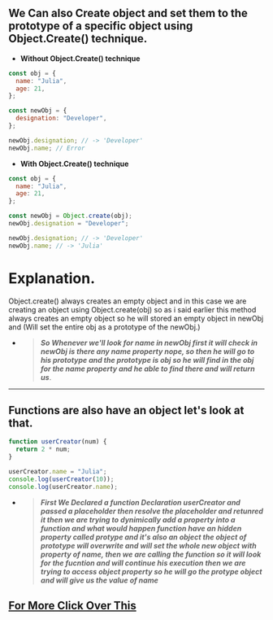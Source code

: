 ## We Can also Create object and set them to the prototype of a specific object using Object.Create() technique.

- **Without Object.Create() technique**

```javascript
const obj = {
  name: "Julia",
  age: 21,
};

const newObj = {
  designation: "Developer",
};

newObj.designation; // -> 'Developer'
newObj.name; // Error
```

- **With Object.Create() technique**

```javascript
const obj = {
  name: "Julia",
  age: 21,
};

const newObj = Object.create(obj);
newObj.designation = "Developer";

newObj.designation; // -> 'Developer'
newObj.name; // -> 'Julia'
```

# Explanation.

Object.create() always creates an empty object and in this case we are creating an object using Object.create(obj) so as i said earlier this method always creates an empty object so he will stored an empty object in newObj and (Will set the entire obj as a prototype of the newObj.)

- > **_So Whenever we'll look for name in newObj first it will check in newObj is there any name property nope, so then he will go to his prototype and the prototype is obj so he will find in the obj for the name property and he able to find there and will return us_**.

---

## Functions are also have an object let's look at that.

```javascript
function userCreator(num) {
  return 2 * num;
}

userCreator.name = "Julia";
console.log(userCreator(10));
console.log(userCreator.name);
```

- > **_First We Declared a function Declaration userCreator and passed a placeholder then resolve the placeholder and retunred it then we are trying to dynimically add a property into a function and what would happen function have an hidden property called protype and it's also an object the object of prototype will overwrite and will set the whole new object with property of name, then we are calling the function so it will look for the fucntion and will continue his execution then we are trying to access object property so he will go the protype object and will give us the value of name_**

## [For More Click Over This](../js/prototypes%20%26%20new/)